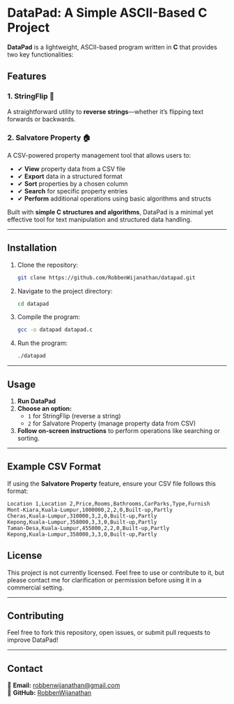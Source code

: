 # DataPad: A Simple ASCII-Based C Project

**DataPad** is a lightweight, ASCII-based program written in **C** that provides two key functionalities:

## Features

### 1. StringFlip 🔄  
A straightforward utility to **reverse strings**—whether it’s flipping text forwards or backwards.  

### 2. Salvatore Property 🏠  
A CSV-powered property management tool that allows users to:
- ✔ **View** property data from a CSV file
- ✔ **Export** data in a structured format
- ✔ **Sort** properties by a chosen column
- ✔ **Search** for specific property entries
- ✔ **Perform** additional operations using basic algorithms and structs

Built with **simple C structures and algorithms**, DataPad is a minimal yet effective tool for text manipulation and structured data handling.

---

## Installation
1. Clone the repository:
   ```bash
   git clone https://github.com/RobbenWijanathan/datapad.git
   ```
2. Navigate to the project directory:
   ```bash
   cd datapad
   ```
3. Compile the program:
   ```bash
   gcc -o datapad datapad.c
   ```
4. Run the program:
   ```bash
   ./datapad
   ```

---

## Usage
1. **Run DataPad**
2. **Choose an option:**
   - `1` for StringFlip (reverse a string)
   - `2` for Salvatore Property (manage property data from CSV)
3. **Follow on-screen instructions** to perform operations like searching or sorting.

---

## Example CSV Format
If using the **Salvatore Property** feature, ensure your CSV file follows this format:
```
Location 1,Location 2,Price,Rooms,Bathrooms,CarParks,Type,Furnish
Mont-Kiara,Kuala-Lumpur,1000000,2,2,0,Built-up,Partly
Cheras,Kuala-Lumpur,310000,3,2,0,Built-up,Partly
Kepong,Kuala-Lumpur,358000,3,3,0,Built-up,Partly
Taman-Desa,Kuala-Lumpur,455000,2,2,0,Built-up,Partly
Kepong,Kuala-Lumpur,358000,3,3,0,Built-up,Partly
```

## License
This project is not currently licensed. Feel free to use or contribute to it, but please contact me for clarification or permission before using it in a commercial setting.

---

## Contributing
Feel free to fork this repository, open issues, or submit pull requests to improve DataPad!

---

## Contact
📧 **Email:** robbenwijanathan@gmail.com  
🐙 **GitHub:** [RobbenWijanathan](https://github.com/RobbenWijanathan)  

